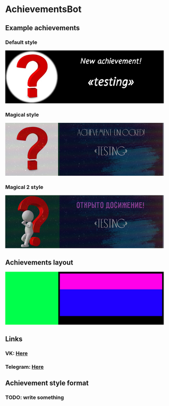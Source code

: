 # AchievementsBot

## Example achievements

### Default style
![Default style](Images/styles/default.png)

### Magical style
![Magical style](Images/styles/magical.png)

### Magical 2 style
![Magical 2 style](Images/styles/magical_2.png)

## Achievements layout
![Achievement layout](Images/styles/layout.png)

## Links
### VK: [Here](https://vk.com/achievebot)
### Telegram: [Here](https://t.me/dostizbot)

## Achievement style format
### TODO: write something
